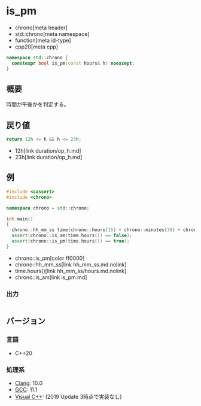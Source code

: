 # is_pm
* chrono[meta header]
* std::chrono[meta namespace]
* function[meta id-type]
* cpp20[meta cpp]

```cpp
namespace std::chrono {
  constexpr bool is_pm(const hours& h) noexcept;
}
```

## 概要
時間が午後かを判定する。


## 戻り値
```cpp
return 12h <= h && h <= 23h;
```
* 12h[link duration/op_h.md]
* 23h[link duration/op_h.md]


## 例
```cpp example
#include <cassert>
#include <chrono>

namespace chrono = std::chrono;

int main()
{
  chrono::hh_mm_ss time{chrono::hours{15} + chrono::minutes{30} + chrono::seconds{10}};
  assert(chrono::is_am(time.hours()) == false);
  assert(chrono::is_pm(time.hours()) == true);
}
```
* chrono::is_pm[color ff0000]
* chrono::hh_mm_ss[link hh_mm_ss.md.nolink]
* time.hours()[link hh_mm_ss/hours.md.nolink]
* chrono::is_am[link is_pm.md]

### 出力
```
```

## バージョン
### 言語
- C++20

### 処理系
- [Clang](/implementation.md#clang): 10.0
- [GCC](/implementation.md#gcc): 11.1
- [Visual C++](/implementation.md#visual_cpp): (2019 Update 3時点で実装なし)
